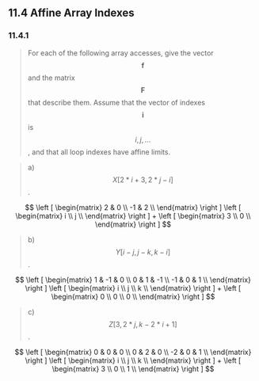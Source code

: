 ## 11.4 Affine Array Indexes

### 11.4.1

> For each of the following array accesses, give the vector $$\mathbf{f}$$ and the matrix $$\mathbf{F}$$ that describe them. Assume that the vector of indexes $$\mathbf{i}$$ is $$i, j, \dots$$, and that all loop indexes have affine limits.

> a) $$X[2*i+3, 2*j-i]$$.

$$
\left [
\begin{matrix}
2 & 0 \\
-1 & 2 \\
\end{matrix}
\right ]
\left [
\begin{matrix}
i \\
j \\
\end{matrix}
\right ]
+
\left [
\begin{matrix}
3 \\
0 \\
\end{matrix}
\right ]
$$

> b) $$Y[i-j,j-k,k-i]$$.

$$
\left [
\begin{matrix}
1 & -1 & 0 \\
0 & 1 & -1 \\
-1 & 0 & 1 \\
\end{matrix}
\right ]
\left [
\begin{matrix}
i \\
j \\
k \\
\end{matrix}
\right ]
+
\left [
\begin{matrix}
0 \\
0 \\
0 \\
\end{matrix}
\right ]
$$


> c) $$Z[3, 2*j, k-2*i+1]$$.

$$
\left [
\begin{matrix}
0 & 0 & 0 \\
0 & 2 & 0 \\
-2 & 0 & 1 \\
\end{matrix}
\right ]
\left [
\begin{matrix}
i \\
j \\
k \\
\end{matrix}
\right ]
+
\left [
\begin{matrix}
3 \\
0 \\
1 \\
\end{matrix}
\right ]
$$
